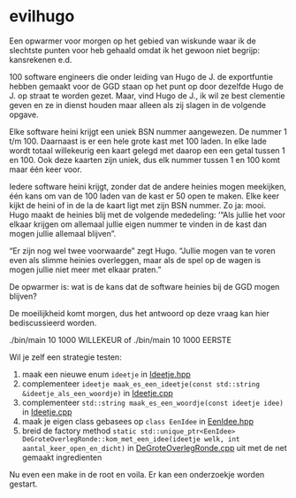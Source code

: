 # evilhugo

Een opwarmer voor morgen op het gebied van wiskunde waar ik de slechtste punten voor heb gehaald omdat ik het gewoon niet begrijp: kansrekenen e.d.

100 software engineers die onder leiding van Hugo de J. de exportfuntie hebben gemaakt voor de GGD staan op het punt op door dezelfde Hugo de J. op straat te worden gezet. Maar, vind Hugo de J., ik wil ze best clementie geven en ze in dienst houden maar alleen als zij slagen in de volgende opgave.

Elke software heini krijgt een uniek BSN nummer aangewezen. De nummer 1 t/m 100. Daarnaast is er een hele grote kast met 100 laden. In elke lade wordt totaal willekeurig een kaart gelegd met daarop een een getal tussen 1 en 100. Ook deze kaarten zijn uniek, dus elk nummer tussen 1 en 100 komt maar één keer voor.

Iedere software heini krijgt, zonder dat de andere heinies mogen meekijken, één kans om van de 100 laden van de kast er 50 open te maken. Elke keer kijkt de heini of in de la de kaart ligt met zijn BSN nummer. Zo ja: mooi. Hugo maakt de heinies blij met de volgende mededeling: ‘“Als jullie het voor elkaar krijgen om allemaal jullie eigen nummer te vinden in de kast dan mogen jullie allemaal blijven”.

“Er zijn nog wel twee voorwaarde” zegt Hugo. “Jullie mogen van te voren even als slimme heinies overleggen, maar als de spel op de wagen is mogen jullie niet meer met elkaar praten.” 

De opwarmer is: wat is de kans dat de software heinies bij de GGD mogen blijven? 


 De moeilijkheid komt morgen, dus het antwoord op deze vraag kan hier bediscussieerd worden.


./bin/main 10 1000 WILLEKEUR of ./bin/main 10 1000 EERSTE

Wil je zelf een strategie testen:

1) maak een nieuwe enum ```ideetje``` in [Ideetje.hpp](include/Ideetje.hpp)
2) complementeer ```ideetje maak_es_een_ideetje(const std::string &ideetje_als_een_woordje)``` in [Ideetje.cpp](src/Ideetje.cpp)
3) complementeer ```std::string maak_es_een_woordje(const ideetje idee)``` in [Ideetje.cpp](src/Ideetje.cpp)
4) maak je eigen class gebasees op ```class EenIdee``` in [EenIdee.hpp](include/EenIdee.hpp)
5) breid de factory method ```static std::unique_ptr<EenIdee> DeGroteOverlegRonde::kom_met_een_idee(ideetje welk, int aantal_keer_open_en_dicht)``` in [DeGroteOverlegRonde.cpp](src/DeGroteOverlegRonde.cpp) uit met de net gemaakt ingredienten

Nu even een make in de root en voila. Er kan een onderzoekje worden gestart.
